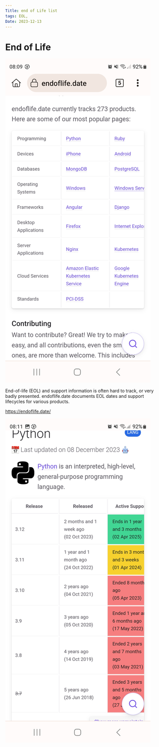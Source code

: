```yaml
---
Title: end of Life list 
tags: EOL,  
Date: 2023-12-13
---
```


 
 # End of Life 
 
![](../_asset/Screenshot_20231213_080906_Kiwi%20Browser.jpg)

End-of-life (EOL) and support information is often hard to track, or very badly presented. endoflife.date documents EOL dates and support lifecycles for various products.

https://endoflife.date/

![](../_asset/Screenshot_20231213_081100_Kiwi%20Browser.jpg)